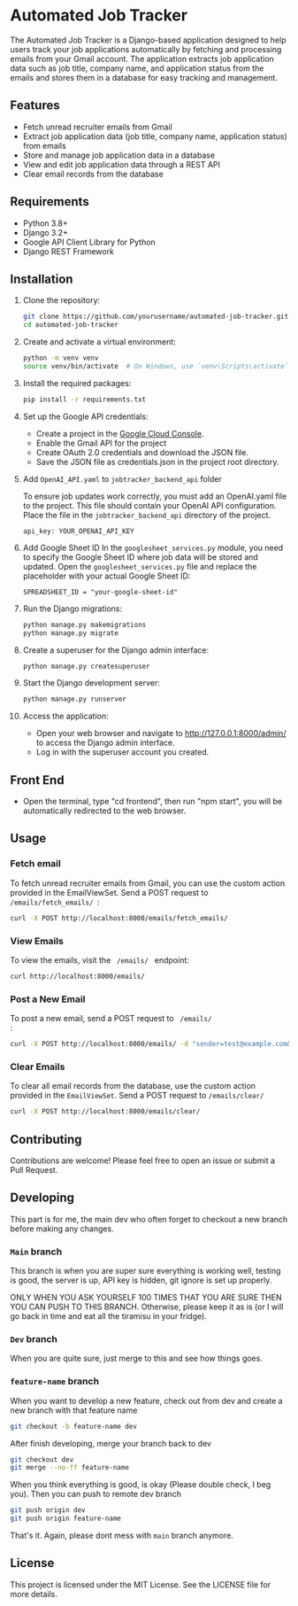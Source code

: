 # Automated Job Tracker

The Automated Job Tracker is a Django-based application designed to help users track your job applications automatically by fetching and processing emails from your Gmail account. The application extracts job application data such as job title, company name, and application status from the emails and stores them in a database for easy tracking and management.


## Features

- Fetch unread recruiter emails from Gmail
- Extract job application data (job title, company name, application status) from emails
- Store and manage job application data in a database
- View and edit job application data through a REST API
- Clear email records from the database

## Requirements

- Python 3.8+
- Django 3.2+
- Google API Client Library for Python
- Django REST Framework

## Installation

1. Clone the repository:

   ```sh
   git clone https://github.com/yourusername/automated-job-tracker.git
   cd automated-job-tracker
   ```

2. Create and activate a virtual environment:

    ```sh
    python -m venv venv
    source venv/bin/activate  # On Windows, use `venv\Scripts\activate`
    ```

3. Install the required packages:
    ```sh
    pip install -r requirements.txt
    ```

4. Set up the Google API credentials:
    - Create a project in the [Google Cloud Console](https://www.google.com/aclk?sa=l&ai=DChcSEwjBio_0rt-LAxU_C6IDHafUFa0YABAAGgJsZQ&co=1&ase=2&gclid=Cj0KCQiA8fW9BhC8ARIsACwHqYq6zTyYIjymWpMaCdTwqhfP_QxG0Vc1w3yyDaxFvmjh9GZpSfpRvxgaAuiaEALw_wcB&sig=AOD64_0ShgNbLJwPBwbC0d634erjqvj_9A&q&nis=4&adurl&ved=2ahUKEwiB84f0rt-LAxWyIBAIHWr6EKkQ0Qx6BAgIEAE).
    - Enable the Gmail API for the project
    - Create OAuth 2.0 credentials and download the JSON file.
    - Save the JSON file as credentials.json in the project root directory.

5. Add `OpenAI_API.yaml` to `jobtracker_backend_api` folder

    To ensure job updates work correctly, you must add an OpenAI.yaml file to the project. This file should contain your OpenAI API configuration. Place the file in the `jobtracker_backend_api` directory of the project.

    `api_key: YOUR_OPENAI_API_KEY`

5. Add Google Sheet ID
    In the `googlesheet_services.py` module, you need to specify the Google Sheet ID where job data will be stored and updated. Open the `googlesheet_services.py` file and replace the placeholder with your actual Google Sheet ID:

    ```
    SPREADSHEET_ID = "your-google-sheet-id"
    ```

6. Run the Django migrations:
    ```sh
    python manage.py makemigrations
    python manage.py migrate
    ```

6. Create a superuser for the Django admin interface:
    ```sh
    python manage.py createsuperuser
    ```

7. Start the Django development server:
    ```sh
    python manage.py runserver
    ```

8. Access the application:
    - Open your web browser and navigate to http://127.0.0.1:8000/admin/ to access the Django admin interface.
    - Log in with the superuser account you created.

## Front End 
- Open the terminal, type "cd frontend", then run "npm start", you will be automatically redirected to the web browser.
## Usage

### Fetch email
To fetch unread recruiter emails from Gmail, you can use the custom action provided in the EmailViewSet. Send a POST request to <code> /emails/fetch_emails/ </code>:

```sh
curl -X POST http://localhost:8000/emails/fetch_emails/
```

### View Emails
To view the emails, visit the <code> /emails/ </code> endpoint:

```sh
curl http://localhost:8000/emails/
```

### Post a New Email
To post a new email, send a POST request to <code> /emails/ </code>:

```sh
curl -X POST http://localhost:8000/emails/ -d "sender=test@example.com&subject=Job Title: Software Engineer at TechCorp - Application Status: Applied&body=Dear Applicant, We are pleased to inform you that your application for the position of Software Engineer at TechCorp has been received. Your application status is currently Applied.&received_at=2025-02-01T00:00:00Z"
```

### Clear Emails
To clear all email records from the database, use the custom action provided in the <code>EmailViewSet</code>. Send a POST request to <code>/emails/clear/</code>

```sh
curl -X POST http://localhost:8000/emails/clear/
```

## Contributing

Contributions are welcome! Please feel free to open an issue or submit a Pull Request.

## Developing

This part is for me, the main dev who often forget to checkout a new branch before making any changes.

### <code>Main</code> branch
This branch is when you are super sure everything is working well, testing is good, the server is up, API key is hidden, git ignore is set up properly.

ONLY WHEN YOU ASK YOURSELF 100 TIMES THAT YOU ARE SURE THEN YOU CAN PUSH TO THIS BRANCH. Otherwise, please keep it as is (or I will go back in time and eat all the tiramisu in your fridge).

### <code>Dev</code> branch
When you are quite sure, just merge to this and see how things goes.

### <code>feature-name</code> branch
When you want to develop a new feature, check out from dev and create a new branch with that feature name
```sh
git checkout -b feature-name dev
```

After finish developing, merge your branch back to dev
```sh
git checkout dev
git merge --no-ff feature-name
```

When you think everything is good, is okay (Please double check, I beg you). Then you can push to remote dev branch
```sh
git push origin dev
git push origin feature-name
```

That's it. Again, please dont mess with <code>main</code> branch anymore.

## License
This project is licensed under the MIT License. See the LICENSE file for more details.


